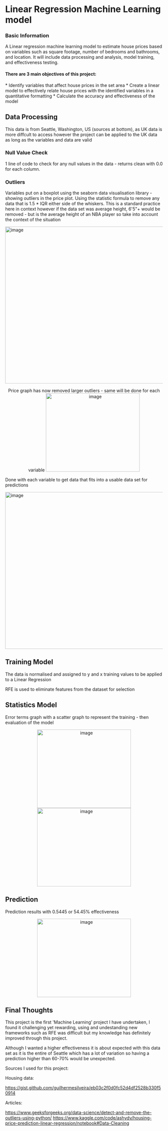 <h1>Linear Regression Machine Learning model</h1>
<h3>Basic Information</h3>
A Linear regression machine learning model to estimate house prices based on variables such as square footage, number of bedrooms and bathrooms, and location. It will include data processing and analysis, model training, and effectiveness testing.

<h4>There are 3 main objectives of this project:</h4>
* Identify variables that affect house prices in the set area
* Create a linear model to effectively relate house prices with the identified variables in a quantitative formatting
* Calculate the accuracy and effectiveness of the model

<h2>Data Processing</h2>

This data is from Seattle, Washington, US (sources at bottom), as UK data is more diffcult to access however the project can be applied to the UK data as long as the variables and data are valid

<h3>Null Value Check</h3>

1 line of code to check for any null values in the data - returns clean with 0.0 for each column.

<h3>Outliers</h3>

Variables put on a boxplot using the seaborn data visualisation library - showing outliers in the price plot. Using the statistic formula to remove any data that is 1.5 * IQR either side of the whiskers. This is a standard practice here in context however if the data set was average height, 6'5"+ would be removed - but is the average height of an NBA player so take into account the context of the situation

<img width="900" height="500" alt="image" src="https://github.com/user-attachments/assets/6ef3b8bc-abfd-45f2-b52b-8ac0d48feee5" />

<p align="center">
Price graph has now removed larger outliers - same will be done for each variable
 

<img width="300" height="250" alt="image" src="https://github.com/user-attachments/assets/9c566a3f-0835-4f05-9e2d-47db81ff4381" />

Done with each variable to get data that fits into a usable data set for predictions

<img width="900" height="500" alt="image" src="https://github.com/user-attachments/assets/4b45a745-0b3a-4fc1-9c25-61455c326190" />

<h2>Training Model</h2>

The data is normalised and assigned to y and x training values to be applied to a Linear Regression

RFE is used to eliminate features from the dataset for selection

<h2>Statistics Model</h2>

Error terms graph with a scatter graph to represent the training - then evaluation of the model
<p align="center">
<img width="300" height="250" alt="image" src="https://github.com/user-attachments/assets/4943aa07-0c19-4278-91f7-c51c2ba4e3b5" /><img width="300" height="250" alt="image" src="https://github.com/user-attachments/assets/8940553a-6db9-48f7-9867-167bf153fa9a" />

<h2>Prediction</h2>

Prediction results with 0.5445 or 54.45% effectiveness
<p align="center">
<img width="300" height="250" alt="image" src="https://github.com/user-attachments/assets/05200edd-9173-48e1-82a9-d8084447a00f" />

<h2>Final Thoughts</h2>

This project is the first 'Machine Learning' project I have undertaken, I found it challenging yet rewarding, using and undestanding new frameworks such as RFE was difficult but my knowledge has definitely improved through this project.

Although I wanted a higher effectiveness it is about expected with this data set as it is the entire of Seattle which has a lot of variation so having a prediction higher than 60-70% would be unexpected.

Sources I used for this project:

Housing data:

https://gist.github.com/guilhermesilveira/eb03c2f0d0fc52d4df2528b330f50914

Articles:

https://www.geeksforgeeks.org/data-science/detect-and-remove-the-outliers-using-python/
https://www.kaggle.com/code/ashydv/housing-price-prediction-linear-regression/notebook#Data-Cleaning
